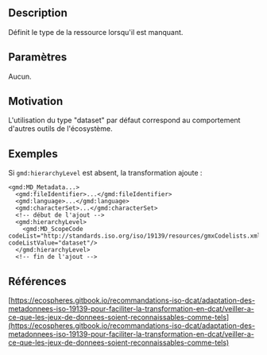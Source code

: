 ## Description

Définit le type de la ressource lorsqu'il est manquant.


## Paramètres

Aucun.


## Motivation

L'utilisation du type "dataset" par défaut correspond au comportement d'autres outils de l'écosystème.


## Exemples

Si `gmd:hierarchyLevel` est absent, la transformation ajoute :

    <gmd:MD_Metadata...>
      <gmd:fileIdentifier>...</gmd:fileIdentifier>
      <gmd:language>...</gmd:language>
      <gmd:characterSet>...</gmd:characterSet>
      <!-- début de l'ajout -->
      <gmd:hierarchyLevel>
        <gmd:MD_ScopeCode codeList="http://standards.iso.org/iso/19139/resources/gmxCodelists.xml#MD_ScopeCode" codeListValue="dataset"/>
      </gmd:hierarchyLevel>
      <!-- fin de l'ajout -->


## Références

[https://ecospheres.gitbook.io/recommandations-iso-dcat/adaptation-des-metadonnees-iso-19139-pour-faciliter-la-transformation-en-dcat/veiller-a-ce-que-les-jeux-de-donnees-soient-reconnaissables-comme-tels](https://ecospheres.gitbook.io/recommandations-iso-dcat/adaptation-des-metadonnees-iso-19139-pour-faciliter-la-transformation-en-dcat/veiller-a-ce-que-les-jeux-de-donnees-soient-reconnaissables-comme-tels)

